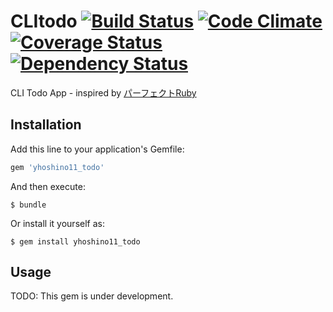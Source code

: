 # CLItodo [![Build Status](https://travis-ci.org/yhoshino11/yhoshino11_todo.svg)](https://travis-ci.org/yhoshino11/yhoshino11_todo) [![Code Climate](https://codeclimate.com/github/yhoshino11/yhoshino11_todo/badges/gpa.svg)](https://codeclimate.com/github/yhoshino11/yhoshino11_todo) [![Coverage Status](https://coveralls.io/repos/yhoshino11/yhoshino11_todo/badge.svg?branch=feature%2Fcommands)](https://coveralls.io/r/yhoshino11/yhoshino11_todo?branch=feature%2Fcommands) [![Dependency Status](https://gemnasium.com/yhoshino11/yhoshino11_todo.svg)](https://gemnasium.com/yhoshino11/yhoshino11_todo)

CLI Todo App - inspired by [パーフェクトRuby](http://gihyo.jp/book/2013/978-4-7741-5879-2)

## Installation

Add this line to your application's Gemfile:

```ruby
gem 'yhoshino11_todo'
```

And then execute:

    $ bundle

Or install it yourself as:

    $ gem install yhoshino11_todo

## Usage

TODO: This gem is under development.
